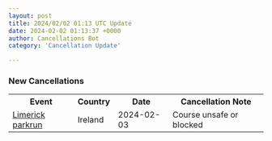 ```yaml
---
layout: post
title: 2024/02/02 01:13 UTC Update
date: 2024-02-02 01:13:37 +0000
author: Cancellations Bot
category: 'Cancellation Update'

---
```


<h3>New Cancellations</h3>
<div class='hscrollable'>
<table style='width: 100%'>
    <tr>
        <th>Event</th>
        <th>Country</th>
        <th>Date</th>
        <th>Cancellation Note</th>
    </tr>
    <tr>
        <td><a href="https://www.parkrun.ie/limerick">Limerick parkrun</a></td>
        <td>Ireland</td>
        <td>2024-02-03</td>
        <td>Course unsafe or blocked</td>
    </tr>
</table>
</div>
